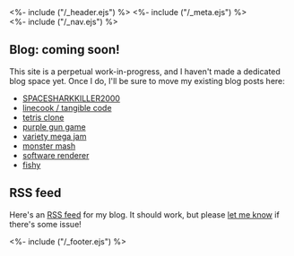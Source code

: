 <!DOCTYPE html>
<html>
<head>
<%- include ("/_header.ejs") %>
<link rel="alternate" type="application/rss+xml" title="pancelor dot com" href="/feed.xml" />
<link href="/stylesheets/mailchimp.css" rel="stylesheet" type="text/css">
<%- include ("/_meta.ejs") %>
</head>
<body>
<div class="wrapper">
<%- include ("/_nav.ejs") %>
<section class="main-content">

## Blog: coming soon!

This site is a perpetual work-in-progress, and I haven't made a dedicated blog space yet. Once I do, I'll be sure to move my existing blog posts here:

<ul>
  <li><a href="/posts/ssk2k">SPACESHARKKILLER2000</a></li>
  <li><a href="/posts/linecook">linecook / tangible code</a></li>
  <li><a href="/posts/tetris-clone">tetris clone</a></li>
  <li><a href="/posts/purple-gun-game">purple gun game</a></li>
  <li><a href="/posts/vmj2020">variety mega jam</a></li>
  <li><a href="/posts/monster-mash">monster mash</a></li>
  <li><a href="/posts/software-renderer">software renderer</a></li>
  <li><a href="/posts/fishy">fishy</a></li>
</ul>

## RSS feed

Here's an [RSS feed](/feed.xml) for my blog. It should work, but please [let me know](/contact) if there's some issue!

</section>
<%- include ("/_footer.ejs") %>
</body>
</html>

